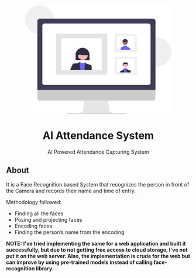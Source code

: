 <div align="center">
<img src="assets/record.svg" height="auto" width="400"/>
<br />
<h1>AI Attendance System</h1>
<p>
AI Powered Attendance Capturing System 
</p>
</div>
  
## About

It is a Face Recognition based System that recognizes the person in front of the Camera and records their name and time of entry.

Methodology followed:

- Finding all the faces
- Posing and projecting faces
- Encoding faces
- Finding the person’s name from the encoding

**NOTE: I've tried implementing the same for a web application and built it successfully, but due to not getting free access to cloud storage, I've not put it on the web server. Also, the implementation is crude for the web but can improve by using pre-trained models instead of calling face-recognition library.**
